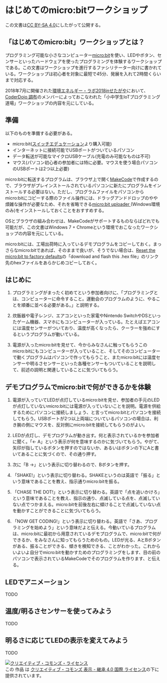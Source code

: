 # はじめてのmicro:bitワークショップ

この文書は[CC BY-SA 4.0](https://creativecommons.org/licenses/by-sa/4.0/deed.ja)にしたがって公開する。

## 「はじめてのmicro:bit」ワークショップとは？

プログラミング可能な小さなコンピューター[micro:bit](http://microbit.org/ja/)を使い、LEDやボタン、センサーといったハードウェアを使ったプログラミングを体験するワークショップである。この文書はワークショップを進行するファシリテーター向けに書かれている。ワークショップは初心者を対象に最短で45分、発展を入れて2時間くらいまで対応する。

2018年7月に開催された[環境エネルギー・ラボ2018inせたがや](http://ene-lab.com/)において、[CoderDojo 調布](http://coderdojochofu.hatenablog.jp/)のメンバーによっておこなわれた「小中学生IoTプログラミング道場」ワークショップの内容を元にしている。

## 準備

以下のものを準備する必要がある。

- micro:bit([スイッチエデュケーション](https://switch-education.com/)より購入可能)
- インターネットに接続可能でUSBポートがついているパソコン
- データ転送が可能なマイクロUSBケーブル(充電のみ可能なものは不可)
- マウス(パソコン初心者の参加者には特に必要。マウスを使う場合パソコンのUSBポートは2つ以上必要)

micro:bitに転送するプログラムは、ブラウザ上で開く[MakeCode](https://makecode.microbit.org/#lang=ja)で作成するので、ブラウザがプレインストールされているパソコンに新たにプログラムをインストールする必要はない。ただし、プログラムファイルをパソコンからmicro:bitにコピーする際のファイル操作には、ドラッグアンドドロップのやや煩雑な操作が必要なため、それを省略できる[micro:bit uploader ](https://www.touchdevelop.com/microbituploader)(Windows環境のみ)をインストールしておくことをおすすめする。

OSとブラウザの組み合わせは、MakeCodeがサポートするものならばどれでも可能だが、この文書はWindows 7 + Chromeという環境でおこなったワークショップの内容を元にしている。

micro:bitには、工場出荷時に入っているデモプログラムをコピーしておく。まっさらなmicro:bitであれば、そのままで良いが、そうでない場合は、[Reset the micro:bit to factory defaults](
https://support.microbit.org/support/solutions/articles/19000021613-reset-the-micro-bit-to-factory-defaults)の「download and flash this .hex file」のリンク先のhexファイルをあらかじめコピーしておく。

## はじめに

1. プログラミングがまったく初めてという参加者向けに、「プログラミングとは、コンピューターに命令すること。運動会のプログラムのように、やることを順番に並べる必要がある。」と説明する。

1. 炊飯器や電子レンジ、エアコンといった家電やNintendo SwitchやDSといったゲーム機器、スマホにもコンピューターが入っている。たとえばエアコンには温度センサーがついており、温度が高くなったら、クーラーを強めにするというプログラムが動いている。

1. 電源が入ったmicro:bitを見せて、今からみなさんに触ってもらうこのmicro:bitにもコンピューターが入っていること、そしてそのコンピューターで動くプログラムはパソコンで作ってもらうこと、またmicro:bitには温度センサーや明るさセンサーといった各種センサーもついていることを説明して、前述の説明と関連していることに気づいてもらう。

## デモプログラムでmicro:bitで何ができるかを体験

1. 電源が入っていてLEDが点灯しているmicro:bitを見せ、参加者の手元のLEDが点灯していないmicro:bitには電源が入っていないことを説明。電源を供給するためにパソコンに接続しましょう、と言ってmicro:bitとパソコンを接続してもらう。USBポートが2つ以上両端についているパソコンの場合は、利き腕の側にマウスを、反対側にmicro:bitを接続してもらうのがよい。

1. LEDが点灯し、デモプログラムが動き出す。何と表示されているかを参加者に聞く。「← A」という表示が何を意味するのかに気づいてもらう。やがて、矢印が指しているボタンを押すのではないか、あるいはボタンの下にAと書いてあることに気づくので、その通り押す。

1. 次に「B →」という表示に切り替わるので、Bボタンを押す。

1. 「SHAKE!」という表示に切り替わる。SHAKEというのは英語で「振る」という意味であることを教え、指示通りmicro:bitを振る。

1. 「CHASE THE DOT!」という表示に切り替わる。英語で「点を追いかけろ」という意味であることを教え、指示の通り、点滅している点を、点滅していない点でつかまえる。micro:bitを前後左右に傾けることで点滅していない点を動かすことができることに気づいてもらう。

1. 「NOW GET CODING!」という表示に切り替わる。英語で「さあ、プログラミングを始めよう」という意味だよと伝える。今動いているプログラムは、micro:bitに最初から用意されているデモプログラムで、micro:bitで何ができるか、をみなさんに知ってもらうためのもの。LEDが光る、AとBボタンがある、振ることができる、傾きを検知できる、ことがわかった。これからいよいよ自分でmicro:bitを動かすためのプログラミングをします、目の前のパソコンで表示されているMakeCodeでそのプログラムを作ります、と伝える。

## LEDでアニメーション

TODO

## 温度/明るさセンサーを使ってみよう

TODO

## 明るさに応じてLEDの表示を変えてみよう

TODO

<a rel="license" href="http://creativecommons.org/licenses/by-sa/4.0/"><img alt="クリエイティブ・コモンズ・ライセンス" style="border-width:0" src="https://i.creativecommons.org/l/by-sa/4.0/88x31.png" /></a><br />この 作品 は <a rel="license" href="http://creativecommons.org/licenses/by-sa/4.0/">クリエイティブ・コモンズ 表示 - 継承 4.0 国際 ライセンス</a>の下に提供されています。
